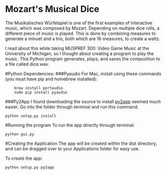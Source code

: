 # Mozart's Musical Dice

The Musikalisches Würfelspiel is one of the first examples of interactive music, which was composed by Mozart. Depending on multiple dice rolls, a different piece of music is played. This is done by combining measures to generate a minuet and a trio, both which are 16 measures, to create a waltz. 

I read about this while taking MUSPREF 300: Video Game Music at the University of Michigan, so I thought about creating a program to play the music. This Python program generates, plays, and saves the composition to a file called dice.wav.

#Python Dependencies:
###Pyaudio
For Mac, install using these commands (you must have pip and homebrew installed):
```
	brew install portaudio
	sudo pip install pyaudio
```

###Py2App
I found downloading the source to install [py2app](https://pypi.python.org/pypi/py2app#downloads) seemed much easier. Go into the folder through terminal and run this command.
```
python setup.py install
```

#Running the program
To run the app directly through terminal:
```
python gui.py
```
#Creating the Application
The app will be created within the dist directory, and can be dragged over to your Applications folder for easy use. 

To create the app:
```
python setup.py py2app
```